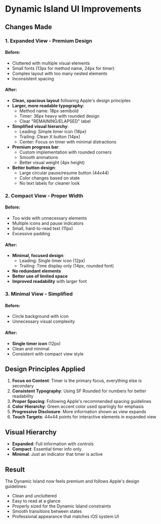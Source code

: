 # Dynamic Island UI Improvements

## Changes Made

### 1. **Expanded View - Premium Design**

#### Before:
- Cluttered with multiple visual elements
- Small fonts (13px for method name, 24px for timer)
- Complex layout with too many nested elements
- Inconsistent spacing

#### After:
- **Clean, spacious layout** following Apple's design principles
- **Larger, more readable typography**:
  - Method name: 18px semibold
  - Timer: 36px heavy with rounded design
  - Clear "REMAINING/ELAPSED" label
- **Simplified visual hierarchy**:
  - Leading: Simple timer icon (18px)
  - Trailing: Clean X button (14px)
  - Center: Focus on timer with minimal distractions
- **Premium progress bar**:
  - Custom implementation with rounded corners
  - Smooth animations
  - Better visual weight (4px height)
- **Better button design**:
  - Large circular pause/resume button (44x44)
  - Color changes based on state
  - No text labels for cleaner look

### 2. **Compact View - Proper Width**

#### Before:
- Too wide with unnecessary elements
- Multiple icons and pause indicators
- Small, hard-to-read text (11px)
- Excessive padding

#### After:
- **Minimal, focused design**:
  - Leading: Single timer icon (12px)
  - Trailing: Time display only (14px, rounded font)
- **No redundant elements**
- **Better use of limited space**
- **Improved readability** with larger font

### 3. **Minimal View - Simplified**

#### Before:
- Circle background with icon
- Unnecessary visual complexity

#### After:
- **Single timer icon** (12px)
- Clean and minimal
- Consistent with compact view style

## Design Principles Applied

1. **Focus on Content**: Timer is the primary focus, everything else is secondary
2. **Consistent Typography**: Using SF Rounded for numbers for better readability
3. **Proper Spacing**: Following Apple's recommended spacing guidelines
4. **Color Hierarchy**: Green accent color used sparingly for emphasis
5. **Progressive Disclosure**: More information shown as view expands
6. **Touch Targets**: 44x44 points for interactive elements in expanded view

## Visual Hierarchy

- **Expanded**: Full information with controls
- **Compact**: Essential timer info only
- **Minimal**: Just an indicator that timer is active

## Result

The Dynamic Island now feels premium and follows Apple's design guidelines:
- Clean and uncluttered
- Easy to read at a glance
- Properly sized for the Dynamic Island constraints
- Smooth transitions between states
- Professional appearance that matches iOS system UI